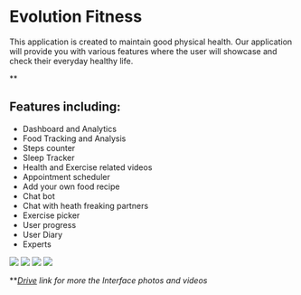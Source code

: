 # **Evolution Fitness**

This application is created to maintain good physical health. Our application will provide you with various features where the user will showcase and check their everyday healthy life.

**

## Features including:
 - Dashboard and Analytics
 - Food Tracking and Analysis
 - Steps counter
 - Sleep Tracker
 - Health and Exercise related videos
 - Appointment scheduler
 - Add your own food recipe
 - Chat bot
 - Chat with heath freaking partners
 - Exercise picker
 - User progress
 - User Diary
 - Experts


![](https://drive.google.com/drive/folders/1DTZ-Qs1PH6ZlxJkjZJgJ_EKR82ZGBcGw?usp=sharing)
![](https://drive.google.com/file/d/1ET3UoZiKKQy_Q9G2FAg8zKgr3Ix-LYGA/view?usp=sharing)
![](https://drive.google.com/file/d/1D_aNTwo4yVsl8kEPRqeyprhB0W2wt2vw/view?usp=sharing)
![](https://drive.google.com/file/d/1GQXOGCUwJrIa9HCgR0m2KnG-ld8iOSeH/view?usp=sharing)

***[Drive](https://drive.google.com/drive/folders/1DTZ-Qs1PH6ZlxJkjZJgJ_EKR82ZGBcGw?usp=sharing) link for more the Interface photos and videos*
